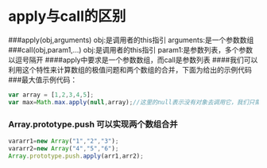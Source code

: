 apply与call的区别
=====
###apply(obj,arguments)
    obj:是调用者的this指引
    arguments:是一个参数数组
###call(obj,param1,...)
    obj:是调用者的this指引
    param1:是参数列表，多个参数以逗号隔开
####apply中要求是一个参数数组，而call是参数列表
####我们可以利用这个特性来计算数组的极值问题和两个数组的合并，下面为给出的示例代码
###最大值示例代码：
  ```js
  var array = [1,2,3,4,5];
  var max=Math.max.apply(null,array);//这里的null表示没有对象去调用它，我们只需要返回数组中的最大值而已。
  ```
### Array.prototype.push 可以实现两个数组合并
```js
vararr1=new Array("1","2","3");  
vararr2=new Array("4","5","6");  
Array.prototype.push.apply(arr1,arr2);  
```
